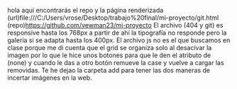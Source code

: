 hola aquí encontrarás el repo y la página renderizada
(url)file:///C:/Users/vrose/Desktop/trabajo%20final/mi-proyecto/git.html
(repo)https://github.com/vewman23/mi-proyecto
El archivo (404 y git) es responsive hasta los 768px a partir de ahí la tipografía no responde pero la galería si se adapta hasta los 400px.
El archivo js no es el que buscamos en clase porque me di cuenta que el grid se organiza solo al desacivar la imagen
por lo que le hice unos botones para que le den el atributo de (none) y cuando le das a otro botón remueve la case y vuelve a cargar las removidas.
Te he dejao la carpeta add para tener las dos maneras de incertar imágenes en la web.
